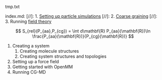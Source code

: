 tmp.txt

index.md:
[//]: 1. [Setting up particle simulations](md/index.md)
[//]: 2. [Coarse graining](cg/index.md)
[//]: 3. Running [field theory](fieldtheory/index.md)

$$
S_{rel}(P_{aa},P_{cg}) = \int d\mathbf{R} P_{aa}(\mathbf{R})\ln \frac{P_{aa}(\mathbf{R})}{P_{cg}(\mathbf{R})}
$$


1. Creating a system
    1. Creating molecule structures
    2. Creating system structures and topologies
2. Setting up a force field
3. Getting started with OpenMM
4. Running CG-MD